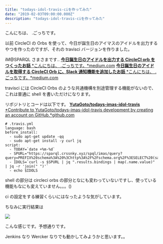 ```yaml
---
title: "todays-idol-travis-ciを作ってみた"
date: "2019-02-03T09:00:00.000Z"
description: "todays-idol-travis-ciを作ってみた"
---
```


こんにちは、 .ごっちです。

以前 CircleCI の Orbs を使って、今日が誕生日のアイマスのアイドルを出力するやつを作ったのですが、それの travisci バージョンを作りました。

iM@SPARQL さまさまです..
[**今日誕生日のアイドルを出力する CircleCI orb をつくったお話**
*こんにちは、 .ごっちです。*medium.com](https://medium.com/@gggooottto/%E4%BB%8A%E6%97%A5%E8%AA%95%E7%94%9F%E6%97%A5%E3%81%AE%E3%82%A2%E3%82%A4%E3%83%89%E3%83%AB%E3%82%92%E5%87%BA%E5%8A%9B%E3%81%99%E3%82%8Bcircleci-orb%E3%82%92%E3%81%A4%E3%81%8F%E3%81%A3%E3%81%9F%E3%81%8A%E8%A9%B1-fff413118a40)
[**今日誕生日のアイドルを取得する CircleCI Orb に、Slack 通知機能を追加したお話**
*こんにちは、 .ごっちです。*medium.com](https://medium.com/@gggooottto/%E4%BB%8A%E6%97%A5%E8%AA%95%E7%94%9F%E6%97%A5%E3%81%AE%E3%82%A2%E3%82%A4%E3%83%89%E3%83%AB%E3%82%92%E5%8F%96%E5%BE%97%E3%81%99%E3%82%8Bcircleci-orb%E3%81%AB-slack%E9%80%9A%E7%9F%A5%E6%A9%9F%E8%83%BD%E3%82%92%E8%BF%BD%E5%8A%A0%E3%81%97%E3%81%9F%E3%81%8A%E8%A9%B1-b476792eb9fc)

travisci には CircleCI Orbs のような共通機構を別途管理する機能がないので、これは普通に shell を書いただけになります。

リポジトリとコードは以下です。
[**YutaGoto/todays-imas-idol-travis**
*Contribute to YutaGoto/todays-imas-idol-travis development by creating an account on GitHub.*github.com](https://github.com/YutaGoto/todays-imas-idol-travis)

    # .travis.yml
    language: bash
    before_install:
      - sudo apt-get update -qq
      - sudo apt-get install -y curl jq
    script:
      - TODAY=`date +%m-%d`
      - SPURL="https://sparql.crssnky.xyz/spql/imas/query?query=PREFIX%20schema%3A%20%3Chttp%3A%2F%2Fschema.org%2F%3ESELECT%20(sample(%3Fo)%20as%20%3Fdate)%20(sample(%3Fn)%20as%20%3Fname)%20WHERE%20%7B%20%3Fsub%20schema%3AbirthDate%20%3Fo%3B%20schema%3Aname%7Cschema%3AalternateName%20%3Fn%3BFILTER(regex(str(%3Fo)%2C%20%22$TODAY%22%20)).%7Dgroup%20by(%3Fn)order%20by(%3Fname)"
      - IDOLS=`curl -s $SPURL | jq ".results.bindings | map(.name.value)" | jq -r 'join(" ")'`
      - echo $IDOLS

shell の部分は circleci orbs の部分となにも変わっていないですし、使っている機能もなにも変えていません。。。()

ci の設定をする練習くらいにはなったような気がしています。

ちなみに実行結果は

![](https://cdn-images-1.medium.com/max/2000/1*Ke87f3KHBu7GG_Za0tXEMQ.png)

こんな感じです。予想通りです。

Jenkins なり Wercker なりでも動かしてみようかと思います。。
